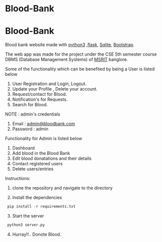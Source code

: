 # Blood-Bank

# Blood-Bank
Blood bank website made with [python3](https://www.python.org/download/releases/3.0/) ,[flask](http://flask.pocoo.org/), [Sqlite](https://www.sqlite.org/index.html), [Bootstrap](https://getbootstrap.com). 

The web app was made for the project under the  CSE 5th semester course DBMS (Database Management Systems) of [MSRIT](http://www.msrit.edu/) banglore.

Some of the functionality which can be benefited by being a User is listed below

1. User Registration and Login, Logout.
2. Update your Profile , Delete your account.
3. Request/contact for Blood.
4. Notification's for Requests.
5. Search for Blood.

NOTE : admin's credentials

1. Email : admin@bloodbank.com
2. Password : admin

Functionality for Admin is listed below

1. Dashboard
2. Add blood in the Blood Bank
3. Edit blood donatations and their details
4. Contact registered users
5. Delete users/entries

Instructions:

1. clone the repository and navigate to the directory 

2. Install the dependencies

```python
 pip install -r requirements.txt
```
3. Start the server

```python
 python3 server.py
```
4. Hurray!!.. Donote Blood.



